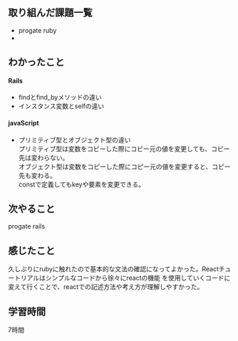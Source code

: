 ## 取り組んだ課題一覧
  - progate ruby
  - 
    
    
## わかったこと
#### Rails
- findとfind_byメソッドの違い
- インスタンス変数とselfの違い
#### javaScript
- プリミティブ型とオブジェクト型の違い  
プリミティブ型は変数をコピーした際にコピー元の値を変更しても、コピー先は変わらない。  
オブジェクト型は変数をコピーした際にコピー元の値を変更すると、コピー先も変わる。  
constで定義してもkeyや要素を変更できる。

## 次やること
progate rails

## 感じたこと
久しぶりにrubyに触れたので基本的な文法の確認になってよかった。Reactチュートリアルはシンプルなコードから徐々にreactの機能
を使用していくコードに変えて行くことで、reactでの記述方法や考え方が理解しやすかった。


## 学習時間
7時間
